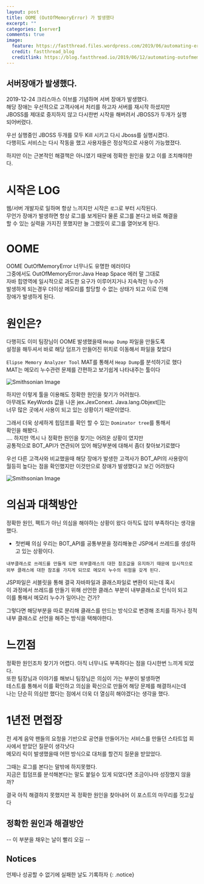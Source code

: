 ```yaml
---
layout: post
title: OOME (OutOfMemoryError) 가 발생했다
excerpt: ""
categories: [server]
comments: true
image:
  feature: https://fastthread.files.wordpress.com/2019/06/automating-error.png
  credit: fastthread_blog
  creditlink: https://blog.fastthread.io/2019/06/12/automating-outofmemoryerror-troubleshooting/
---
```




## 서버장애가 발생했다.

2019-12-24 크리스마스 이브를 기념하며 서버 장애가 발생했다.  
해당 장애는 우선적으로 고객사에서 처리를 하고자 서버를 재시작 하셨지만  
JBOSS를 제대로 중지하지 않고 다시한번 시작을 해버려서 JBOSS가 두개가 실행  
되어버렸다.  

우선 실행중인 JBOSS 두개를 모두 Kill 시키고 다시 Jboss를 실행시켰다.  
다행히도 서비스는 다시 작동을 했고 사용자들은 정상적으로 사용이 가능했졌다.  

하지만 이는 근본적인 해결책은 아니였기 때문에 정확한 원인을 찾고 이를 조치해야한다.   

# 시작은 LOG

웹/서버 개발자로 일하며 항상 느끼지만 시작은 `로그`로 부터 시작된다.  
무언가 장애가 발생하면 항상 로그를 보게된다 물론 로그를 본다고 바로 해결을  
할 수 있는 실력을 가지진 못했지만 늘 그랬듯이 로그를 열어보게 된다.  

# OOME 

OOME OutOfMemoryError 너무나도 유명한 에러이다  
그중에서도  OutOfMemoryError:Java Heap Space 에러 말 그대로  
자바 힙영역에 일시적으로 과도한 요구가 이루어지거나 지속적인 누수가  
발생하게 되는경우 더이상 메모리를 할당할 수 없는 상태가 되고 이로 인해  
장애가 발생하게 된다.  

# 원인은?

다행히도 이미 팀장님이 OOME 발생했을때 `Heap Dump` 파일을 만들도록  
설정을 해두셔서 바로 해당 덤프가 만들어진 위치로 이동해서 파일을 찾았다  

`Elipse Memory Analyzer Tool` MAT를 통해서 `Heap Dump`를 분석하기로 했다  
MAT는 메모리 누수관련 문제를 간편하고 보기쉽게 나타내주는 툴이다  

![Smithsonian Image](https://flow.team/flowImg/FLOW_201912264988410_3201556c-73e4-4ccc-a8fc-8fe491ba6597_thumb.png)

하지만 이렇게 툴을 이용해도 정확한 원인을 찾기가 어려웠다.  
아무래도 KeyWords 값을 나온 jex.JexConext. Java.lang.Objext[]는  
너무 많은 곳에서 사용이 되고 있는 상황이기 때문이였다.  

그래서 더욱 상세하게 힙덤프를 확인 할 수 있는 `Dominator tree`를 통해서  
확인을 해봤다.  
.... 하지만 역시 나 정확한 원인을 찾기는 어려운 상황이 였지만  
공통적으로 BOT_API가 연관되어 있어 해당부분에 대해서 좀더 찾아보기로했다  

우선 다른 고객사와 비교했을때 해당 장애가 발생한 고객사가 BOT_API의 사용량이  
월등히 높다는 점을 확인했지만 이것만으로 장애가 발생했다고 보긴 어려웠다  

![Smithsonian Image](https://flow.team/flowImg/FLOW_20191226549636_672e0652-7f83-4166-a15a-fb9406f4bf09_thumb.png)



# 의심과 대책방안

정확한 원인, 팩트가 아닌 의심을 해야하는 상황이 왔다 아직도 많이 부족하다는 생각을 했다.   

* 첫번째 의심
 우리는 BOT_API를 공통부분을 정리해놓은 JSP에서 쓰레드를 생성하고 있는 상황이다.  
 
 `내부클래스로 쓰레드를 만들게 되면 외부클래스의 대한 참조값을 유지하기 때문에 암시적으로 외부 클래스에 대한 참조를 가지게 되므로 메모리 누수의 위험을 갖게 된다.`  

JSP파일은 서블릿을 통해 결국 자바파일과 클래스파일로 변환이 되는데 혹시  
이 과정에서 쓰레드를 만들기 위해 선언한 클래스 부분이 내부클래스로 인식이 되고  
이를 통해서 메모리 누수가 일어나는 건가?  

그렇다면 해당부분을 따로 분리해 클래스를 만드는 방식으로 변경해 조치를 하거나 정적 내부 클래스로 선언을 해주는 방식을 택해야한다.  


# 느낀점

정확한 원인조차 찾기가 어렵다. 아직 너무나도 부족하다는 점을 다시한번 느끼게 되었다.  
또한 팀장님과 이야기를 해보니 팀장님은 의심이 가는 부분이 발생하면  
테스트를 통해서 이를 확인하고 의심을 확신으로 만들어 해당 문제를 해결하시는데  
나는 단순히 의심만 했다는 점에서 더욱 더 열심히 해야겠다는 생각을 했다.  


# 1년전 면접장

전 세계 음악 팬들의 요청을 기반으로 공연을 만들어가는 서비스를 만들던 스타트업 회사에서 받았던 질문이 생각낫다  
 메모리 릭이 발생했을때 어떤 방식으로 대처를 할건지 질문을 받았었다.  

그때는 로그를 본다는 말밖에 하지못했다.  
지금은 힙덤프를 분석해본다는 말도 붙일수 있게 되었다면 조금이나마 성장했지 않을까?  

결국 아직 해결하지 못했지만 꼭 정확한 원인을 찾아내어 이 포스트의 마무리를 짓고싶다  


## 정확한 원인과 해결방안
-- 이 부분을 채우는 날이 빨리 오길 --

## Notices
언제나 성공할 수 없기에 실패한 날도 기록하자
{: .notice}
